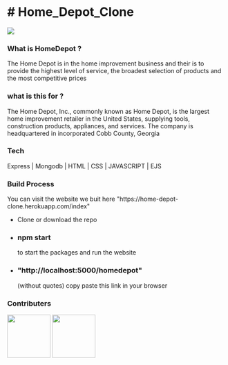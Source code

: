 <h1># Home_Depot_Clone</h1>

<a href = "https://home-depot-clone.herokuapp.com/index" ><img src ="https://www.reviewsxp.com/blog/wp-content/uploads/2020/05/Home-Depot.jpg"/></a>


<h3>What is HomeDepot ?</h3>

<p>The Home Depot is in the home improvement business and their is to provide the highest level of service, the broadest selection of products and the most competitive prices</p>

<h3>what is this for ? </h3>

<p>The Home Depot, Inc., commonly known as Home Depot, is the largest home improvement retailer in the United States, supplying tools, construction products, appliances, and services. The company is headquartered in incorporated Cobb County, Georgia</p>

<h3>Tech</h3>

<p> Express | Mongodb | HTML | CSS | JAVASCRIPT | EJS</p>



<h3>Build Process</h3>

<p> You can visit the website we buit here "https://home-depot-clone.herokuapp.com/index" </p>

<ul>
  <li>Clone or download the repo</li>
  <li><h3>npm start</h3>to start the packages and run the website</li>
  <li><h3>"http://localhost:5000/homedepot"</h3> (without quotes) copy paste this link in your browser</i>
  
  
  </ul>

<h3>Contributers</h3>

<a href = "https://github.com/SakethReddy1111"><img src = "https://avatars.githubusercontent.com/u/95850230?v=4" width=100px /></a>
<a href = "https://github.com/Uditkishore"><img src = "https://avatars.githubusercontent.com/u/95956949?v=4"  width=100px /></a>
